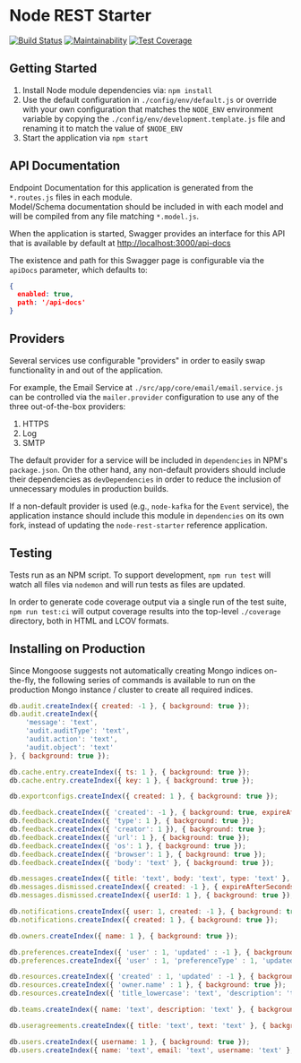 # Node REST Starter

[![Build Status](https://travis-ci.org/Asymmetrik/node-rest-starter.svg?branch=develop)](https://travis-ci.org/Asymmetrik/node-rest-starter)
[![Maintainability](https://api.codeclimate.com/v1/badges/38b36e9f561532e17b23/maintainability)](https://codeclimate.com/github/Asymmetrik/node-rest-starter/maintainability)
[![Test Coverage](https://api.codeclimate.com/v1/badges/38b36e9f561532e17b23/test_coverage)](https://codeclimate.com/github/Asymmetrik/node-rest-starter/test_coverage)

## Getting Started

1. Install Node module dependencies via: `npm install`
1. Use the default configuration in `./config/env/default.js` or override with your own configuration that matches the `NODE_ENV` environment variable by copying the `./config/env/development.template.js` file and renaming it to match the value of `$NODE_ENV`
1. Start the application via `npm start`

## API Documentation

Endpoint Documentation for this application is generated from the `*.routes.js` files in each module.  
Model/Schema documentation should be included in with each model and will be compiled from any file matching `*.model.js`.  

When the application is started, Swagger provides an interface for this API that is available by default at <http://localhost:3000/api-docs>  

The existence and path for this Swagger page is configurable via the `apiDocs` parameter, which defaults to:

```json
{
  enabled: true,
  path: '/api-docs'
}
```

## Providers

Several services use configurable "providers" in order to easily swap functionality in and out of the application.

For example, the Email Service at `./src/app/core/email/email.service.js` can be controlled via the `mailer.provider` configuration to use any of the three out-of-the-box providers:

1. HTTPS
1. Log
1. SMTP

The default provider for a service will be included in `dependencies` in NPM's `package.json`. On the other hand, any non-default providers should include their dependencies as `devDependencies` in order to reduce the inclusion of unnecessary modules in production builds.

If a non-default provider is used (e.g., `node-kafka` for the `Event` service), the application instance should include this module in `dependencies` on its own fork, instead of updating the `node-rest-starter` reference application.

## Testing

Tests run as an NPM script. To support development, `npm run test` will watch all files via `nodemon` and will run tests as files are updated.

In order to generate code coverage output via a single run of the test suite, `npm run test:ci` will output coverage results into the top-level `./coverage` directory, both in HTML and LCOV formats.

## Installing on Production

Since Mongoose suggests not automatically creating Mongo indices on-the-fly, the following series of commands is available to run on the production Mongo instance / cluster to create all required indices.

```js
db.audit.createIndex({ created: -1 }, { background: true });
db.audit.createIndex({
    'message': 'text',
    'audit.auditType': 'text',
    'audit.action': 'text',
    'audit.object': 'text'
}, { background: true });

db.cache.entry.createIndex({ ts: 1 }, { background: true });
db.cache.entry.createIndex({ key: 1 }, { background: true });

db.exportconfigs.createIndex({ created: 1 }, { background: true });

db.feedback.createIndex({ 'created': -1 }, { background: true, expireAfterSeconds: 15552000 });
db.feedback.createIndex({ 'type': 1 }, { background: true });
db.feedback.createIndex({ 'creator': 1 }), { background: true };
db.feedback.createIndex({ 'url': 1 }, { background: true });
db.feedback.createIndex({ 'os': 1 }, { background: true });
db.feedback.createIndex({ 'browser': 1 }, { background: true });
db.feedback.createIndex({ 'body': 'text' }, { background: true });

db.messages.createIndex({ title: 'text', body: 'text', type: 'text' }, { background: true });
db.messages.dismissed.createIndex({ created: -1 }, { expireAfterSeconds: 2592000, background: true });
db.messages.dismissed.createIndex({ userId: 1 }, { background: true });

db.notifications.createIndex({ user: 1, created: -1 }, { background: true });
db.notifications.createIndex({ created: 1 }, { background: true });

db.owners.createIndex({ name: 1 }, { background: true });

db.preferences.createIndex({ 'user' : 1, 'updated' : -1 }, { background: true });
db.preferences.createIndex({ 'user' : 1, 'preferenceType' : 1, 'updated' : -1 }, { background: true });

db.resources.createIndex({ 'created' : 1, 'updated' : -1 }, { background: true });
db.resources.createIndex({ 'owner.name' : 1 }, { background: true });
db.resources.createIndex({ 'title_lowercase': 'text', 'description': 'text' }, { background: true });

db.teams.createIndex({ name: 'text', description: 'text' }, { background: true });

db.useragreements.createIndex({ title: 'text', text: 'text' }, { background: true });

db.users.createIndex({ username: 1 }, { background: true });
db.users.createIndex({ name: 'text', email: 'text', username: 'text' }, { background: true });
```
